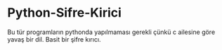 # Python-Sifre-Kirici
Bu tür programların pythonda yapılmaması gerekli çünkü c ailesine göre yavaş bir dil. Basit bir şifre kırıcı.
